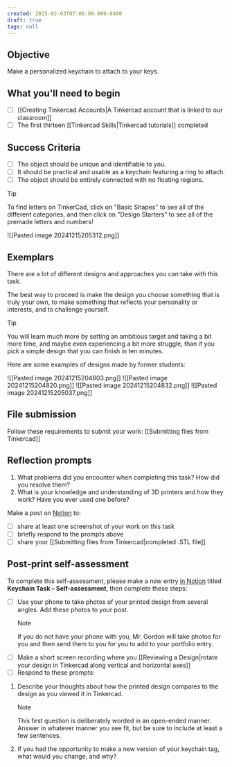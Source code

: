 ```yaml
---
created: 2025-02-03T07:00:00.000-0400
draft: true
tags: null
---
```


## Objective

Make a personalized keychain to attach to your keys.

## What you'll need to begin

- [ ] [[Creating Tinkercad Accounts|A Tinkercad account that is linked to our classroom]] 
- [ ] The first thirteen [[Tinkercad Skills|Tinkercad tutorials]] completed

## Success Criteria

- [ ] The object should be unique and identifiable to you.
- [ ] It should be practical and usable as a keychain featuring a ring to attach.
- [ ] The object should be entirely connected with no floating regions.

> [!TIP]
>
> To find letters on TinkerCad, click on "Basic Shapes" to see all of the different categories, and then click on "Design Starters" to see all of the premade letters and numbers!
> 
> ![[Pasted image 20241215205312.png]]

## Exemplars

There are a lot of different designs and approaches you can take with this task.

The best way to proceed is make the design you choose something that is truly your own, to make something that reflects your personality or interests, and to challenge yourself.

> [!TIP]
> 
> You will learn much more by setting an ambitious target and taking a bit more time, and maybe even experiencing a bit more struggle, than if you pick a simple design that you can finish in ten minutes.

Here are some examples of designs made by former students:

![[Pasted image 20241215204803.png]]
![[Pasted image 20241215204820.png]]
![[Pasted image 20241215204832.png]]
![[Pasted image 20241215205037.png]]

## File submission

Follow these requirements to submit your work: [[Submitting files from Tinkercad]]

## Reflection prompts

1. What problems did you encounter when completing this task? How did you resolve them?
2. What is your knowledge and understanding of 3D printers and how they work? Have you ever used one before?

Make a post on [Notion](https://notion.so) to:
- [ ] share at least one screenshot of your work on this task
- [ ] briefly respond to the prompts above
- [ ] share your [[Submitting files from Tinkercad|completed .STL file]]

## Post-print self-assessment

To complete this self-assessment, please make a *new* entry [in Notion](https://notion.so) titled **Keychain Task – Self-assessment**, then complete these steps:

- [ ] Use your phone to take photos of your printed design from several angles. Add these photos to your post. 
    > [!NOTE]
    > 
    > If you do not have your phone with you, Mr. Gordon will take photos for you and then send them to you for you to add to your portfolio entry.
- [ ] Make a short screen recording where you [[Reviewing a Design|rotate your design in Tinkercad along vertical and horizontal axes]]
- [ ] Respond to these prompts:

1. Describe your thoughts about how the printed design compares to the design as you viewed it in Tinkercad.
   > [!NOTE]
   > 
   > This first question is deliberately worded in an open-ended manner. Answer in whatever manner you see fit, but be sure to include at least a few sentences.
2. If you had the opportunity to make a new version of your keychain tag, what would you change, and why?